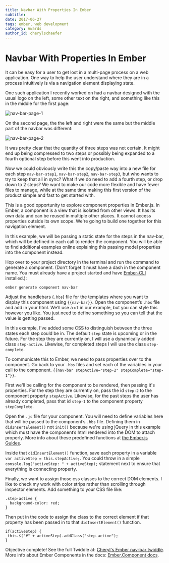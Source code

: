```yaml
---
title: Navbar With Properties In Ember
subtitle: 
date: 2017-06-27
tags: ember, web development
category: Awards
author_id: cherylschaefer
---
```


# Navbar With Properties In Ember

It can be easy for a user to get lost in a multi-page process on a web application. One way to help the user understand where they are in a process intuitively is via a navigation element displaying state.

One such application I recently worked on had a navbar designed with the usual logo on the left, some other text on the right, and something like this in the middle for the first page:

![nav-bar-page-1](https://www.dropbox.com/s/h2q3869jwevhlha/navbar-page1.png?dl=0)

On the second page, the the left and right were the same but the middle part of the navbar was different:

![nav-bar-page-2](https://www.dropbox.com/s/x4aqdec7vwceouf/navbar-page2.png?dl=0)

It was pretty clear that the quantity of three steps was not certain. It might end up being compressed to two steps or possibly being expanded to a fourth optional step before this went into production.

Now we could obviously write this the copy/paste way into a new file for each step `nav-bar-step1`, `nav-bar-step2`, `nav-bar-step3`, but who wants to try to keep that all in sync? What if we do need to add a fourth step, or drop down to 2 steps? We want to make our code more flexible and have fewer files to manage, while at the same time making this first version of the product simple and fast to get started with.

This is a good opportunity to explore component properties in Ember.js. In Ember, a component is a view that is isolated from other views. It has its own data and can be reused in multiple other places. It cannot access properties outside its own scope. We're going to build one together for this navigation element.

In this example, we will be passing a static state for the steps in the nav-bar, which will be defined in each call to render the component. You will be able to find additional examples online explaining this passing model properties into the component instead.

Hop over to your project directory in the terminal and run the command to generate a component. (Don’t forget it must have a dash in the component name. You must already have a project started and have [Ember-CLI](https://ember-cli.com/) installed.):

```
ember generate component nav-bar
```

Adjust the handlebars (`.hbs`) file for the templates where you want to display this component using `{{nav-bar}}`. Open the component’s `.hbs` file and add in your html. We’ll use a `ul` in our example, but you can style this however you like. You just need to define something so you can tell that the value is getting passed.

In this example, I've added some CSS to distinguish between the three states each step could be in. The default `step` state is upcoming or in the future. For the step they are currently on, I will use a dynamically added class `step-active`. Likewise, for completed steps I will use the class `step-complete`.

To communicate this to Ember, we need to pass properties over to the component. Go back to your `.hbs` files and set each of the variables in your call to the component. `{{nav-bar stepActive="step-2" stepComplete="step-1”}}`.

First we'll be calling for the component to be rendered, then passing it's properties. For the step they are currently on, pass the id `step-2` to the component property `stepActive`. Likewise, for the past steps the user has already completed, pass that id `step-1` to the component property `stepComplete`.

Open the `.js` file for your component. You will need to define variables here that will be passed to the component’s `.hbs` file. Defining them in `didInsertElement()` not `init()` because we're using jQuery in this example which must have the component’s html rendered into the DOM to attach properly. More info about these predefined functions at [the Ember.js Guides](https://guides.emberjs.com/v2.14.0/components/the-component-lifecycle/#toc_order-of-lifecycle-hooks-called).

Inside that `didInsertElement()` function, save each property in a variable `var activeStep = this.stepActive;`. You could throw in a simple `console.log("activeStep: " + activeStep);` statement next to ensure that everything is connecting property.

Finally, we want to assign those css classes to the correct DOM elements. I like to check my work with color strips rather than scrolling through inspector elements. Add something to your CSS file like:

```
.step-active {
  background-color: red;
}
```
 Then put in the code to assign the class to the correct element if that property has been passed in to that `didInsertElement()` function.
 
 ```
if(activeStep) {
  this.$("#" + activeStep).addClass("step-active");
}
```

Objective complete! See the full Twiddle at: [Cheryl's Ember nav-bar twiddle](https://ember-twiddle.com/bf3d6eeb406a3365c860a4bb9e205023?openFiles=templates.components.nav-bar.hbs%2Ctemplates.components.nav-bar.hbs).
More info about Ember Components in the docs: [Ember.Component docs](https://www.emberjs.com/api/ember/2.14.1/classes/Ember.Component).
